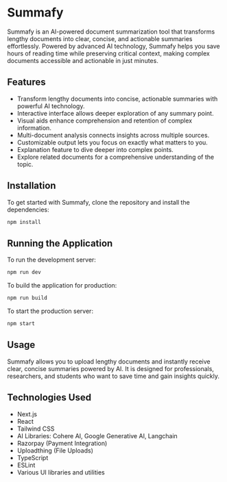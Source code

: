 # Summafy

Summafy is an AI-powered document summarization tool that transforms lengthy documents into clear, concise, and actionable summaries effortlessly. Powered by advanced AI technology, Summafy helps you save hours of reading time while preserving critical context, making complex documents accessible and actionable in just minutes.

## Features

- Transform lengthy documents into concise, actionable summaries with powerful AI technology.
- Interactive interface allows deeper exploration of any summary point.
- Visual aids enhance comprehension and retention of complex information.
- Multi-document analysis connects insights across multiple sources.
- Customizable output lets you focus on exactly what matters to you.
- Explanation feature to dive deeper into complex points.
- Explore related documents for a comprehensive understanding of the topic.

## Installation

To get started with Summafy, clone the repository and install the dependencies:

```bash
npm install
```

## Running the Application

To run the development server:

```bash
npm run dev
```

To build the application for production:

```bash
npm run build
```

To start the production server:

```bash
npm start
```

## Usage

Summafy allows you to upload lengthy documents and instantly receive clear, concise summaries powered by AI. It is designed for professionals, researchers, and students who want to save time and gain insights quickly.

## Technologies Used

- Next.js
- React
- Tailwind CSS
- AI Libraries: Cohere AI, Google Generative AI, Langchain
- Razorpay (Payment Integration)
- Uploadthing (File Uploads)
- TypeScript
- ESLint
- Various UI libraries and utilities


